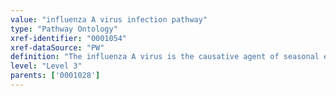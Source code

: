 ```yaml
---
value: "influenza A virus infection pathway"
type: "Pathway Ontology"
xref-identifier: "0001054"
xref-dataSource: "PW"
definition: "The influenza A virus is the causative agent of seasonal epidemics and occasional pandemics of influenza which affects the respiratory system."
level: "Level 3"
parents: ['0001028']
---
```

